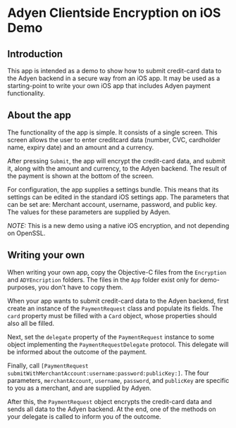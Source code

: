 # Adyen Clientside Encryption on iOS Demo

## Introduction

This app is intended as a demo to show how to submit credit-card data
to the Adyen backend in a secure way from an iOS app. It may be used 
as a starting-point to write your own iOS app that includes Adyen payment 
functionality.

## About the app

The functionality of the app is simple. It consists of a single screen. This screen allows
the user to enter creditcard data (number, CVC, cardholder name, expiry date) and an amount and 
a currency.

After pressing `Submit`, the app will encrypt the credit-card data, and submit it, along with the 
amount and currency, to the Adyen backend. The result of the payment is shown at the bottom of the 
screen.

For configuration, the app supplies a settings bundle. This means that its settings can be edited
in the standard iOS settings app. The parameters that can be set are: Merchant account, username, password,
and public key. The values for these parameters are supplied by Adyen.


*NOTE:* This is a new demo using a native iOS encryption, and not depending on OpenSSL.

## Writing your own

When writing your own app, copy the Objective-C files from the `Encryption` and `ADYEncription` folders.
The files in the `App` folder exist only for demo-purposes, you don't have to copy them.

When your app wants to submit credit-card data to the Adyen backend, first create an instance
of the `PaymentRequest` class and populate its fields. The `card` property must be filled with
a `Card` object, whose properties should also all be filled.

Next, set the `delegate` property of the `PaymentRequest` instance to some object implementing
the `PaymentRequestDelegate` protocol. This delegate will be informed about the outcome
of the payment.

Finally, call `[PaymentRequest submitWithMerchantAccount:username:password:publicKey:]`. The
four parameters, `merchantAccount`, `username`, `password`, and `publicKey` are specific to
you as a merchant, and are supplied by Adyen.

After this, the `PaymentRequest` object encrypts the credit-card data and sends all data
to the Adyen backend. At the end, one of the methods on your delegate is called to inform you
of the outcome.


